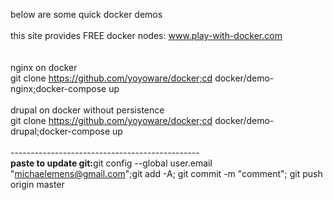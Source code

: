 below are some quick docker demos<br>
<br>
this site provides FREE docker nodes: www.play-with-docker.com<br>
<br>
<br>
nginx on docker<br>
git clone https://github.com/yoyoware/docker;cd docker/demo-nginx;docker-compose up<br>
<br>
drupal on docker without persistence<br>
git clone https://github.com/yoyoware/docker;cd docker/demo-drupal;docker-compose up<br>
<br>
-----------------------------------------------<br>
<b>paste to update git:</b>git config --global user.email "michaelemens@gmail.com";git add -A; git commit -m "comment"; git push origin master<br>





